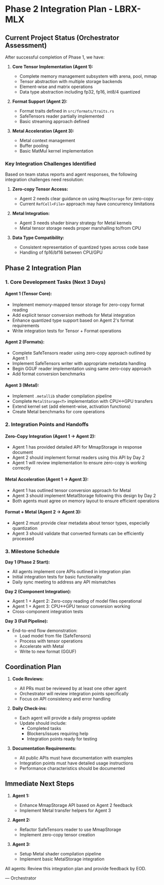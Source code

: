 # Phase 2 Integration Plan - LBRX-MLX

## Current Project Status (Orchestrator Assessment)

After successful completion of Phase 1, we have:

1. **Core Tensor Implementation (Agent 1):**
   - Complete memory management subsystem with arena, pool, mmap
   - Tensor abstraction with multiple storage backends
   - Element-wise and matrix operations
   - Data type abstraction including fp32, fp16, int8/4 quantized

2. **Format Support (Agent 2):**
   - Format traits defined in `src/formats/traits.rs`
   - SafeTensors reader partially implemented
   - Basic streaming approach defined

3. **Metal Acceleration (Agent 3):**
   - Metal context management
   - Buffer pooling
   - Basic MatMul kernel implementation

### Key Integration Challenges Identified

Based on team status reports and agent responses, the following integration challenges need resolution:

1. **Zero-copy Tensor Access:**
   - Agent 2 needs clear guidance on using `MmapStorage` for zero-copy
   - Current `RefCell<File>` approach may have concurrency limitations

2. **Metal Integration:**
   - Agent 3 needs shader binary strategy for Metal kernels
   - Metal tensor storage needs proper marshalling to/from CPU

3. **Data Type Compatibility:**
   - Consistent representation of quantized types across code base
   - Handling of fp16/bf16 between CPU/GPU

## Phase 2 Integration Plan

### 1. Core Development Tasks (Next 3 Days)

#### Agent 1 (Tensor Core):
- Implement memory-mapped tensor storage for zero-copy format reading
- Add explicit tensor conversion methods for Metal integration
- Enhance quantized type support based on Agent 2's format requirements
- Write integration tests for Tensor + Format operations

#### Agent 2 (Formats):
- Complete SafeTensors reader using zero-copy approach outlined by Agent 1
- Implement SafeTensors writer with appropriate metadata handling
- Begin GGUF reader implementation using same zero-copy approach
- Add format conversion benchmarks

#### Agent 3 (Metal):
- Implement `.metallib` shader compilation pipeline
- Complete `MetalStorage<T>` implementation with CPU<->GPU transfers
- Extend kernel set (add element-wise, activation functions)
- Create Metal benchmarks for core operations

### 2. Integration Points and Handoffs

#### Zero-Copy Integration (Agent 1 → Agent 2):
- Agent 1 has provided detailed API for MmapStorage in response document
- Agent 2 should implement format readers using this API by Day 2
- Agent 1 will review implementation to ensure zero-copy is working correctly

#### Metal Acceleration (Agent 1 → Agent 3):
- Agent 1 has outlined tensor conversion approach for Metal
- Agent 3 should implement MetalStorage following this design by Day 2
- Both agents must agree on memory layout to ensure efficient operations

#### Format + Metal (Agent 2 → Agent 3):
- Agent 2 must provide clear metadata about tensor types, especially quantization
- Agent 3 should validate that converted formats can be efficiently processed

### 3. Milestone Schedule

**Day 1 (Phase 2 Start):**
- All agents implement core APIs outlined in integration plan
- Initial integration tests for basic functionality
- Daily sync meeting to address any API mismatches

**Day 2 (Component Integration):**
- Agent 1 + Agent 2: Zero-copy reading of model files operational
- Agent 1 + Agent 3: CPU<->GPU tensor conversion working
- Cross-component integration tests

**Day 3 (Full Pipeline):**
- End-to-end flow demonstration:
  - Load model from file (SafeTensors)
  - Process with tensor operations
  - Accelerate with Metal
  - Write to new format (GGUF)

## Coordination Plan

1. **Code Reviews:**
   - All PRs must be reviewed by at least one other agent
   - Orchestrator will review integration points specifically
   - Focus on API consistency and error handling

2. **Daily Check-ins:**
   - Each agent will provide a daily progress update
   - Update should include:
     - Completed tasks
     - Blockers/issues requiring help
     - Integration points ready for testing

3. **Documentation Requirements:**
   - All public APIs must have documentation with examples
   - Integration points must have detailed usage instructions
   - Performance characteristics should be documented

## Immediate Next Steps

1. **Agent 1:**
   - Enhance MmapStorage API based on Agent 2 feedback
   - Implement Metal transfer helpers for Agent 3

2. **Agent 2:**
   - Refactor SafeTensors reader to use MmapStorage
   - Implement zero-copy tensor creation

3. **Agent 3:**
   - Setup Metal shader compilation pipeline
   - Implement basic MetalStorage integration

All agents: Review this integration plan and provide feedback by EOD.

— Orchestrator
